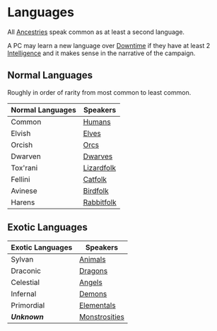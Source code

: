 # Languages

All [Ancestries](../../Ancestry.md) speak common as at least a second language.

A PC may learn a new language over [Downtime](../../../../Game%20Procedures/Exploration/Downtime.md) if they have at least 2 [Intelligence](../../../The%20Ability%20Scores/Intelligence.md) and it makes sense in the narrative of the campaign.

## Normal Languages

Roughly in order of rarity from most common to least common.

| Normal Languages | Speakers                               |
| ---------------- | -------------------------------------- |
| Common           | [Humans](../Humans.md)                 |
| Elvish           | [Elves](../Elves.md)                   |
| Orcish           | [Orcs](../Elves.md#Deep%20Elf%20(Orc)) |
| Dwarven          | [Dwarves](../Dwarves.md)               |
| Tox'rani         | [Lizardfolk](../Lizardfolk.md)         |
| Fellini          | [Catfolk](../Catfolk.md)               |
| Avinese          | [Birdfolk](../Birdfolk.md)             |
| Harens           | [Rabbitfolk](../Rabbitfolk.md)         |

## Exotic Languages

| Exotic Languages | Speakers                                                                           |
| ---------------- | ---------------------------------------------------------------------------------- |
| Sylvan           | [Animals](../../../../Resources%20for%20GMs/Creature%20Types/Animal.md)            |
| Draconic         | [Dragons](../../../../Resources%20for%20GMs/Creature%20Types/Dragon.md)            |
| Celestial        | [Angels](../../../../Resources%20for%20GMs/Creature%20Types/Angel.md)              |
| Infernal         | [Demons](../../../../Resources%20for%20GMs/Creature%20Types/Demon.md)              |
| Primordial       | [Elementals](../../../../Resources%20for%20GMs/Creature%20Types/Elemental.md)      |
| ***Unknown***    | [Monstrosities](../../../../Resources%20for%20GMs/Creature%20Types/Monstrosity.md) |
